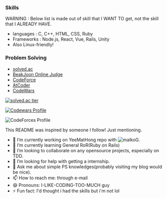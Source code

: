 
### Skills
WARNING : Below list is made out of skill that I WANT TO get, not the skill that I ALREADY HAVE.
- languages : C, C++, HTML, CSS, Ruby
- Frameworks : Node.js, React, Vue, Rails, Unity
- Also Linux-friendly!

### Problem Solving
- [solved.ac](https://solved.ac/profile/heeboy007, "solved.ac")
- [BeakJoon Online Judge](https://www.acmicpc.net/user/heeboy007)
- [CodeForce](https://codeforces.com/profile/heeboy007)
- [AtCoder](https://atcoder.jp/users/heeboy007)
- [CodeWars](https://www.codewars.com/users/heeboy007)

<p align="center">
  <a href="https://solved.ac/profile/heeboy007">
    
  ![solved.ac tier](http://mazassumnida.wtf/api/v2/generate_badge?boj=heeboy007)
    
  </a>
  <a href="https://www.codewars.com/users/heeboy007">
  
   ![Codewars Profile](https://www.codewars.com/users/heeboy007/badges/large)
    
  </a>
</p>

    
![CodeForces Profile](http://cf.leed.at?id=heeboy007)

This README was inspired by someone I follow! Just mentioning.

- 🔭 I’m currently working on YeeMatHong repo with ![malkoG](https://github.com/malkoG).
- 🌱 I’m currently learning General RoR(Ruby on Rails)
- 👯 I’m looking to collaborate on any opensource projects, especially on TDD.
- 🤔 I’m looking for help with getting a internship.
- 💬 Ask me about simple PS knowledges(probably visiting my blog would be nice).
- 📫 How to reach me: through e-mail
- 😄 Pronouns: I-LIKE-CODING-TOO-MUCH guy
- ⚡ Fun fact: I'd thought i had the skills but i'm not lol
